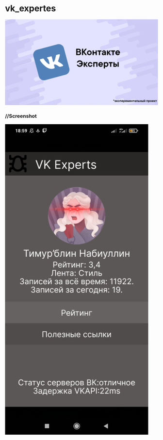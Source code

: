 # vk_expertes
![Hi](https://github.com/thetimyr/vk_expertes/blob/main/Files/1.png?raw=true)
      
### //Screenshot
 
![illustration](https://github.com/thetimyr/vk_expertes/blob/main/Files/3.png?height=160&quality=96&sign=525e8edc5272dc020cafbeab325aa52b&type=album)
      
      
